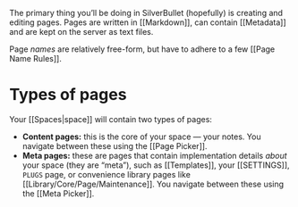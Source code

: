 The primary thing you’ll be doing in SilverBullet (hopefully) is creating and editing pages. Pages are written in [[Markdown]], can contain [[Metadata]] and are kept on the server as text files.

Page _names_ are relatively free-form, but have to adhere to a few [[Page Name Rules]].

# Types of pages
Your [[Spaces|space]] will contain two types of pages:

* **Content pages:** this is the core of your space — your notes. You navigate between these using the [[Page Picker]].
* **Meta pages:** these are pages that contain implementation details _about_ your space (they are “meta”), such as [[Templates]], your [[SETTINGS]], `PLUGS` page, or convenience library pages like [[Library/Core/Page/Maintenance]]. You navigate between these using the [[Meta Picker]].
